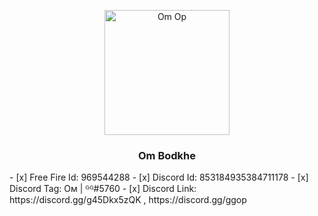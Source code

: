 <p align="center">
  <a href="https://github.com/OmBodkhe1">
    <img src="https://cdn.discordapp.com/attachments/868530079020490822/874404204968558612/ezgif-6-3f56adb5b582.png" alt="Om Op" width="200" height="200">
  </a>
  <h3 align="center">Om Bodkhe</h3>
</p>
- [x] Free Fire Id: 969544288
- [x] Discord Id: 853184935384711178
- [x] Discord Tag: Oᴍ | ᴳᴳ#5760
- [x] Discord Link: https://discord.gg/g45Dkx5zQK , https://discord.gg/ggop   
